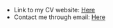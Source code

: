 * Link to my CV website: [Here](angelordonezretamar.github.io)
* Contact me through email: [Here](mailto:angel.ordonez.nj@gmail.com?subject=[GitHub])
